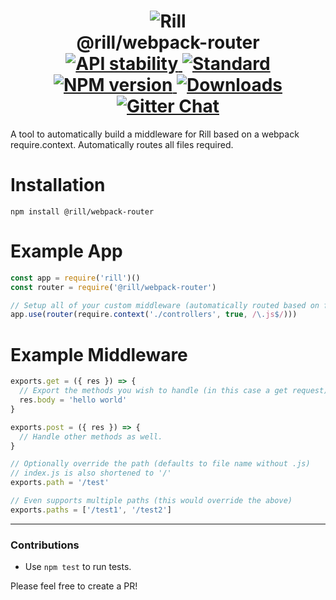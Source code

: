 <h1 align="center">
  <!-- Logo -->
  <img src="https://raw.githubusercontent.com/rill-js/rill/master/Rill-Icon.jpg" alt="Rill"/>
  <br/>
  @rill/webpack-router
	<br/>

  <!-- Stability -->
  <a href="https://nodejs.org/api/documentation.html#documentation_stability_index">
    <img src="https://img.shields.io/badge/stability-stable-brightgreen.svg?style=flat-square" alt="API stability"/>
  </a>
  <!-- Standard -->
  <a href="https://github.com/feross/standard">
    <img src="https://img.shields.io/badge/code%20style-standard-brightgreen.svg?style=flat-square" alt="Standard"/>
  </a>
  <!-- NPM version -->
  <a href="https://npmjs.org/package/@rill/webpack-router">
    <img src="https://img.shields.io/npm/v/@rill/webpack-router.svg?style=flat-square" alt="NPM version"/>
  </a>
  <!-- Downloads -->
  <a href="https://npmjs.org/package/@rill/webpack-router">
    <img src="https://img.shields.io/npm/dm/@rill/webpack-router.svg?style=flat-square" alt="Downloads"/>
  </a>
  <!-- Gitter Chat -->
  <a href="https://gitter.im/rill-js/rill">
    <img src="https://img.shields.io/gitter/room/rill-js/rill.svg?style=flat-square" alt="Gitter Chat"/>
  </a>
</h1>

A tool to automatically build a middleware for Rill based on a webpack require.context. Automatically routes all files required.

# Installation

```console
npm install @rill/webpack-router
```

# Example App

```js
const app = require('rill')()
const router = require('@rill/webpack-router')

// Setup all of your custom middleware (automatically routed based on file system path.)
app.use(router(require.context('./controllers', true, /\.js$/)))
```

# Example Middleware

```js
exports.get = ({ res }) => {
  // Export the methods you wish to handle (in this case a get request).
  res.body = 'hello world'
}

exports.post = ({ res }) => {
  // Handle other methods as well.
}

// Optionally override the path (defaults to file name without .js)
// index.js is also shortened to '/'
exports.path = '/test'

// Even supports multiple paths (this would override the above)
exports.paths = ['/test1', '/test2']
```

---

### Contributions

* Use `npm test` to run tests.

Please feel free to create a PR!
